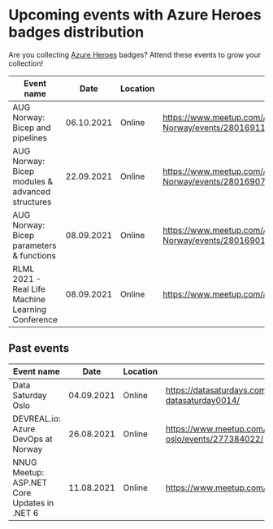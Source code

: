 # Upcoming events with Azure Heroes badges distribution

Are you collecting [Azure Heroes](https://aka.ms/azure-heroes) badges? Attend these events to grow your collection!

<!-- !IMPORTANT! If you send a pull request please add the line with your event to the table below strictly following its format. Also, insert your line into correct position - the table is sorted by event date, later events are on top. Thanks! -->

| Event name | Date | Location | Link |
| --- | --- | --- | --- |
| AUG Norway: Bicep and pipelines | 06.10.2021 | Online | https://www.meetup.com/Azure-User-Group-Norway/events/280169118/ |
| AUG Norway: Bicep modules & advanced structures | 22.09.2021 | Online | https://www.meetup.com/Azure-User-Group-Norway/events/280169077/ |
| AUG Norway: Bicep parameters & functions | 08.09.2021 | Online | https://www.meetup.com/Azure-User-Group-Norway/events/280169013/ |
| RLML 2021 - Real Life Machine Learning Conference | 08.09.2021 | Online | https://www.meetup.com/aifortytwoo/events/277732640 |

<!-- Copy/paste this template: | EVENT_NAME | DATE (DD.MM.YYYY) | LOCATION or Online | URL | -->

## Past events

| Event name | Date | Location | Link |
| --- | --- | --- | --- |
| Data Saturday Oslo | 04.09.2021 | Online | https://datasaturdays.com/2021-09-04-datasaturday0014/ |
| DEVREAL.io: Azure DevOps at Norway | 26.08.2021 | Online | https://www.meetup.com/azure-meetup-oslo/events/277384022/ |
| NNUG Meetup: ASP.NET Core Updates in .NET 6 | 11.08.2021 | Online | https://www.meetup.com/NNUGOslo/events/278916748/ |
